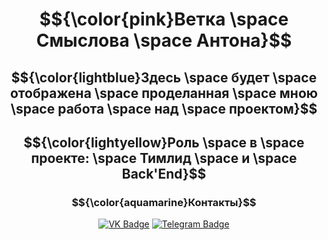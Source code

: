 <div align = "center">
  
# $${\color{pink}Ветка \space Смыслова \space Антона}$$
## $${\color{lightblue}Здесь \space будет \space отображена \space проделанная \space мною \space работа \space над \space проектом}$$
## $${\color{lightyellow}Роль \space в \space проекте: \space Тимлид \space и \space Back'End}$$

### $${\color{aquamarine}Контакты}$$
<div align="center">

[![VK Badge](https://img.shields.io/badge/VK-%40anthony_winchester-blue?style=for-the-badge&logo=vk)](https://vk.com/anthony_winchester)
[![Telegram Badge](https://img.shields.io/badge/Telegram-%40anthony_winchester-blue?style=for-the-badge&logo=telegram)](https://t.me/anthony_winchester)

</div>


</div>

